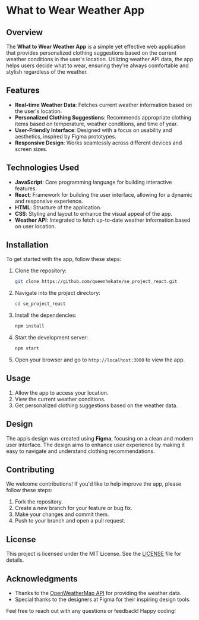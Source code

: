 # What to Wear Weather App

## Overview

The **What to Wear Weather App** is a simple yet effective web application that provides personalized clothing suggestions based on the current weather conditions in the user's location. Utilizing weather API data, the app helps users decide what to wear, ensuring they're always comfortable and stylish regardless of the weather.

## Features

- **Real-time Weather Data**: Fetches current weather information based on the user's location.
- **Personalized Clothing Suggestions**: Recommends appropriate clothing items based on temperature, weather conditions, and time of year.
- **User-Friendly Interface**: Designed with a focus on usability and aesthetics, inspired by Figma prototypes.
- **Responsive Design**: Works seamlessly across different devices and screen sizes.

## Technologies Used

- **JavaScript**: Core programming language for building interactive features.
- **React**: Framework for building the user interface, allowing for a dynamic and responsive experience.
- **HTML**: Structure of the application.
- **CSS**: Styling and layout to enhance the visual appeal of the app.
- **Weather API**: Integrated to fetch up-to-date weather information based on user location.

## Installation

To get started with the app, follow these steps:

1. Clone the repository:
   ```bash
   git clone https://github.com/queenhekate/se_project_react.git
   ```
2. Navigate into the project directory:

   ```bash
   cd se_project_react
   ```

3. Install the dependencies:

   ```bash
   npm install
   ```

4. Start the development server:

   ```bash
   npm start
   ```

5. Open your browser and go to `http://localhost:3000` to view the app.

## Usage

1. Allow the app to access your location.
2. View the current weather conditions.
3. Get personalized clothing suggestions based on the weather data.

## Design

The app’s design was created using **Figma**, focusing on a clean and modern user interface. The design aims to enhance user experience by making it easy to navigate and understand clothing recommendations.

## Contributing

We welcome contributions! If you'd like to help improve the app, please follow these steps:

1. Fork the repository.
2. Create a new branch for your feature or bug fix.
3. Make your changes and commit them.
4. Push to your branch and open a pull request.

## License

This project is licensed under the MIT License. See the [LICENSE](LICENSE) file for details.

## Acknowledgments

- Thanks to the [OpenWeatherMap API](https://openweathermap.org/api) for providing the weather data.
- Special thanks to the designers at Figma for their inspiring design tools.

Feel free to reach out with any questions or feedback! Happy coding!
